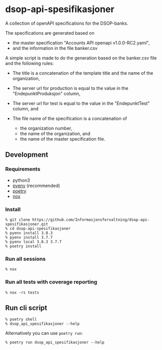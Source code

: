 # dsop-api-spesifikasjoner

A collection of openAPI specifications for the DSOP-banks.

The specifications are generated based on

- the master specification "Accounts API openapi v1.0.0-RC2.yaml",
- and the information in the file banker.csv

A simple script is made to do the generation based on the banker.csv file and the following rules:

- The title is a concatenation of the template title and the name of the organization,
- The server url for production is equal to the value in the "EndepunktProduksjon" column,
- The server url for test is equal to the value in the "EndepunktTest" column, and
- The file name of the specification is a concatenation of

  - the organization number,
  - the name of the organization, and
  - the name of the master specification file.

## Development
### Requirements
- python3
- [pyenv](https://github.com/pyenv/pyenv) (recommended)
- [poetry](https://python-poetry.org/)
- [nox](https://nox.thea.codes/en/stable/)

### Install
```
% git clone https://github.com/Informasjonsforvaltning/dsop-api-spesifikasjoner.git
% cd dsop-api-spesifikasjoner
% pyenv install 3.8.3
% pyenv install 3.7.7
% pyenv local 3.8.3 3.7.7
% poetry install
```
### Run all sessions
```
% nox
```
### Run all tests with coverage reporting
```
% nox -rs tests
```
## Run cli script
```
% poetry shell
% dsop_api_spesifikasjoner --help
```
Alternatively you can use `poetry run`:
```
% poetry run dsop_api_spesifikasjoner --help
```
